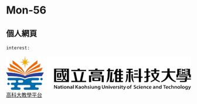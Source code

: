 # Mon-56
## 個人網頁

```
interest:
```

![nkust](nkust.png "高科大")
[高科大教學平台](https://elearning.nkust.edu.tw/moocs/#/learning/10110319)
